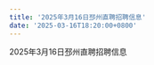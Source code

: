 ```yaml
---
title: '2025年3月16日邳州直聘招聘信息'
date: '2025-03-16T18:20:00+0800'
---
```

2025年3月16日邳州直聘招聘信息
<!--more-->
